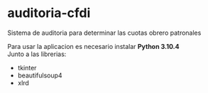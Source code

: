 # auditoria-cfdi
Sistema de auditoria para determinar las cuotas obrero patronales

Para usar la aplicacion es necesario instalar <strong>Python 3.10.4</strong> <br>
Junto a las librerias:
- tkinter
- beautifulsoup4
- xlrd
